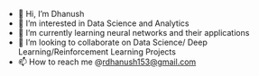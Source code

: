 - 👋 Hi, I’m Dhanush
- 👀 I’m interested in Data Science and Analytics
- 🌱 I’m currently learning neural networks and their applications
- 💞️ I’m looking to collaborate on Data Science/ Deep Learning/Reinforcement Learning Projects
- 📫 How to reach me @rdhanush153@gmail.com

<!---
haywire153910/haywire153910 is a ✨ special ✨ repository because its `README.md` (this file) appears on your GitHub profile.
You can click the Preview link to take a look at your changes.
--->
